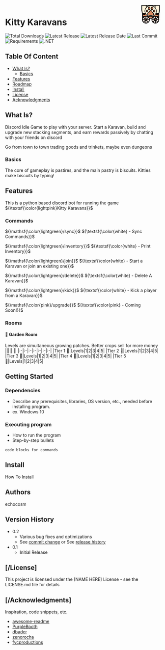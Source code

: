 <a href="[KittyKaravans](https://github.com/echocosm/KittyKaravans)/">
    <img src="https://github.com/echocosm/KittyKaravans/blob/2bbb12bd29ceef793c3a4d57c6738302ebf2bc6a/wagon.png" alt="Karavan logo" title="KittyKaravans" align="right" height="60" />
</a>

# Kitty Karavans
![Total Downloads](https://img.shields.io/github/downloads/echocosm/KittyKaravans/total.svg?style=for-the-badge)
![Latest Release](https://img.shields.io/github/release/echocosm/KittyKaravans.svg?style=for-the-badge)
![Latest Release Date](https://img.shields.io/github/release-date/echocosm/KittyKaravans.svg?style=for-the-badge)
![Last Commit](https://img.shields.io/github/last-commit/echocosm/KittyKaravans.svg?style=for-the-badge)
![Requirements](https://img.shields.io/badge/Python-3.8--3.9-blue?style=for-the-badge)
![.NET](https://img.shields.io/badge/.NET-6.0%2C%207.0%2C%208.0%2C%209.0-512BD4?style=for-the-badge)


## Table Of Content
- [What Is?](#what_is)
    - [Basics](#basics)
- [Features](#features)
- [Roadmap](#roadmap)
- [Install](#install)
- [License](#license)
- [Acknowledgments](#acknowledgments)

## What Is?

Discord Idle Game to play with your server. Start a Karavan, build and upgrade new stacking segments, and earn rewards passively by chatting with your friends on discord

Go from town to town trading goods and trinkets, maybe even dungeons

### Basics

The core of gameplay is pastires, and the main pastry is biscuits. Kitties make biscuits by typing!

## Features

This is a python based discord bot for running the game ${\textsf{\color{lightpink}Kitty Karavans}}$
### Commands
${\mathsf{\color{lightgreen}/sync}}$ ${\textsf{\color{white}  -  Sync  Commands}}$

${\mathsf{\color{lightgreen}/inventory}}$ ${\textsf{\color{white}  -  Print  Inventory}}$

${\mathsf{\color{lightgreen}/join}}$ ${\textsf{\color{white}  -  Start  a  Karavan  or  join  an  existing  one}}$

${\mathsf{\color{lightgreen}/delete}}$ ${\textsf{\color{white}  -  Delete  A  Karavan}}$

${\mathsf{\color{lightgreen}/kick}}$ ${\textsf{\color{white}  -  Kick  a  player  from  a  Karavan}}$

${\mathsf{\color{pink}/upgrade}}$ ${\textsf{\color{pink}  -  Coming  Soon!}}$

### Rooms
#### 🎍 Garden Room
Levels are simultaneous growing patches. Better crops sell for more money
||||||||
|:-|:-|:-|:-|:-|:-|:-|
|Tier 1 🥔|Levels|1|2|3|4|5|
|Tier 2 🌽|Levels|1|2|3|4|5|
|Tier 3 🥦|Levels|1|2|3|4|5|
|Tier 4 🥕|Levels|1|2|3|4|5|
|Tier 5 🍅|Levels|1|2|3|4|5|

## Getting Started

### Dependencies

* Describe any prerequisites, libraries, OS version, etc., needed before installing program.
* ex. Windows 10

### Executing program

* How to run the program
* Step-by-step bullets
```
code blocks for commands
```
## Install

How To Install

## Authors

echocosm

## Version History

* 0.2
    * Various bug fixes and optimizations
    * See [commit change]() or See [release history]()
* 0.1
    * Initial Release

## [/License]

This project is licensed under the [NAME HERE] License - see the LICENSE.md file for details

## [/Acknowledgments]

Inspiration, code snippets, etc.
* [awesome-readme](https://github.com/matiassingers/awesome-readme)
* [PurpleBooth](https://gist.github.com/PurpleBooth/109311bb0361f32d87a2)
* [dbader](https://github.com/dbader/readme-template)
* [zenorocha](https://gist.github.com/zenorocha/4526327)
* [fvcproductions](https://gist.github.com/fvcproductions/1bfc2d4aecb01a834b46)
